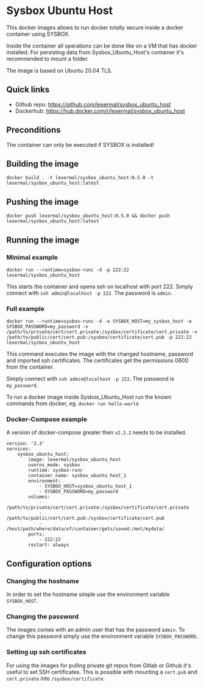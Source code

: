 # Sysbox Ubuntu Host
This docker images allows to run docker totally secure inside a docker container using SYSBOX.

Inside the container all operations can be done like on a VM that has docker installed.
For persisting data from Sysbox_Ubuntu_Host's container it's recommended to mount a folder.

The image is based on Ubuntu 20.04 TLS.

## Quick links
* Github repo: https://github.com/lexermal/sysbox_ubuntu_host
* Dockerhub: https://hub.docker.com/r/lexermal/sysbox_ubuntu_host

## Preconditions
The container can only be executed if SYSBOX is installed!

## Building the image
``docker build . -t lexermal/sysbox_ubuntu_host:0.5.0 -t lexermal/sysbox_ubuntu_host:latest``

## Pushing the image
``docker push lexermal/sysbox_ubuntu_host:0.5.0 && docker push lexermal/sysbox_ubuntu_host:latest``

## Running the image

### Minimal example
```
docker run --runtime=sysbox-runc -d -p 222:22 lexermal/sysbox_ubuntu_host
```

This starts the container and opens ssh on localhost with port 222.
Simply connect with ``ssh admin@localhost -p 222``. The password is ``admin``.

### Full example
```
docker run --runtime=sysbox-runc -d -e SYSBOX_HOST=my_sysbox_host -e SYSBOX_PASSWORD=my_password -v /path/to/private/cert/cert.private:/sysbox/certificate/cert.private -v /path/to/public/cert/cert.pub:/sysbox/certificate/cert.pub -p 222:22 lexermal/sysbox_ubuntu_host
```

This command executes the image with the changed hostname, password and imported ssh certificates.
The certificates get the permissions 0600 from the container.

Simply connect with ``ssh admin@localhost -p 222``. The password is ``my_password``.

To run a docker image inside Sysbox_Ubuntu_Host run the known commands from docker, eg. ``docker run hello-world``

### Docker-Compose example
A version of docker-compose greater then ``v2.2.2`` needs to be installed.

```
version: '3.3'
services:
    sysbox_ubuntu_host:
        image: lexermal/sysbox_ubuntu_host
        userns_mode: sysbox
        runtime: sysbox-runc
        container_name: sysbox_ubuntu_host_1
        environment:
            - SYSBOX_HOST=sysbox_ubuntu_host_1
            - SYSBOX_PASSWORD=my_password
        volumes:
            - /path/to/private/cert/cert.private:/sysbox/certificate/cert.private
            - /path/to/public/cert/cert.pub:/sysbox/certificate/cert.pub
            - /host/path/where/data/of/container/gets/saved:/mnt/mydata/
        ports:
            - 222:22
        restart: always
```

## Configuration options

### Changing the hostname
In order to set the hostname simple use the environment variable ``SYSBOX_HOST``.

### Changing the password
The images comes with an admin user that has the password ``àdmin``.
To change this password simply use the environment variable ``SYSBOX_PASSWORD``.

### Setting up ssh certificates
For using the images for pulling private git repos from Gitlab or Github it's useful to set SSH certificates.
This is possible with mounting a ``cert.pub`` and ``cert.private`` into ``/sysbox/certificate``.
